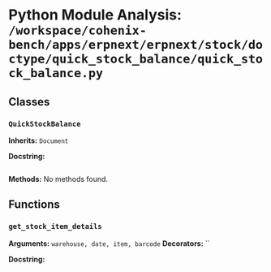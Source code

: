 # Python Module Analysis: `/workspace/cohenix-bench/apps/erpnext/erpnext/stock/doctype/quick_stock_balance/quick_stock_balance.py`

## Classes

### `QuickStockBalance`
**Inherits:** `Document`


**Docstring:**
```

```

**Methods:**
No methods found.




## Functions

### `get_stock_item_details`
**Arguments:** `warehouse, date, item, barcode`
**Decorators:** ``

**Docstring:**
```

```

